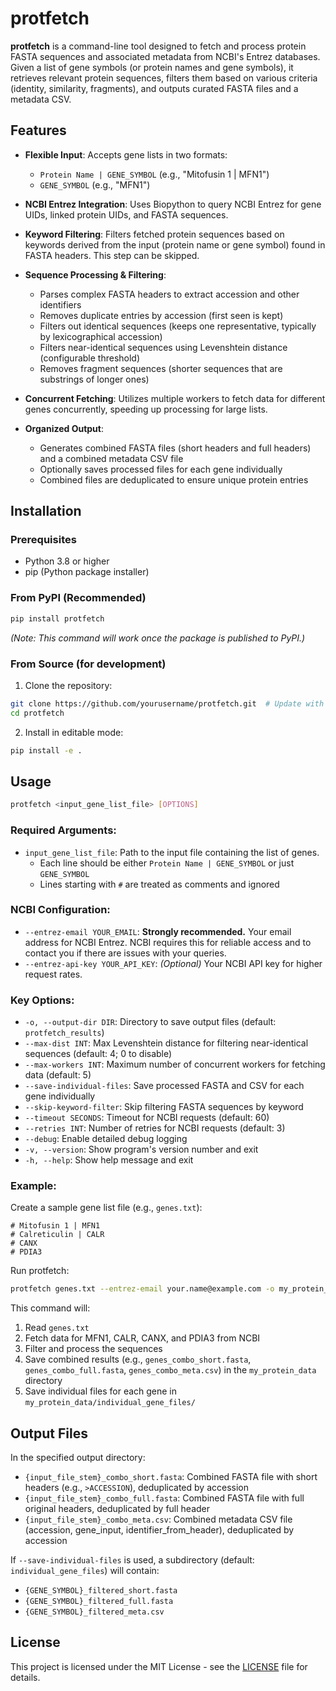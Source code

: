 # protfetch

**protfetch** is a command-line tool designed to fetch and process protein FASTA sequences and associated metadata from NCBI's Entrez databases. Given a list of gene symbols (or protein names and gene symbols), it retrieves relevant protein sequences, filters them based on various criteria (identity, similarity, fragments), and outputs curated FASTA files and a metadata CSV.

## Features

- **Flexible Input**: Accepts gene lists in two formats:
  - `Protein Name | GENE_SYMBOL` (e.g., "Mitofusin 1 | MFN1")
  - `GENE_SYMBOL` (e.g., "MFN1")

- **NCBI Entrez Integration**: Uses Biopython to query NCBI Entrez for gene UIDs, linked protein UIDs, and FASTA sequences.

- **Keyword Filtering**: Filters fetched protein sequences based on keywords derived from the input (protein name or gene symbol) found in FASTA headers. This step can be skipped.

- **Sequence Processing & Filtering**:
  - Parses complex FASTA headers to extract accession and other identifiers
  - Removes duplicate entries by accession (first seen is kept)
  - Filters out identical sequences (keeps one representative, typically by lexicographical accession)
  - Filters near-identical sequences using Levenshtein distance (configurable threshold)
  - Removes fragment sequences (shorter sequences that are substrings of longer ones)

- **Concurrent Fetching**: Utilizes multiple workers to fetch data for different genes concurrently, speeding up processing for large lists.

- **Organized Output**:
  - Generates combined FASTA files (short headers and full headers) and a combined metadata CSV file
  - Optionally saves processed files for each gene individually
  - Combined files are deduplicated to ensure unique protein entries

## Installation

### Prerequisites
- Python 3.8 or higher
- pip (Python package installer)

### From PyPI (Recommended)
```bash
pip install protfetch
```
*(Note: This command will work once the package is published to PyPI.)*

### From Source (for development)
1. Clone the repository:
```bash
git clone https://github.com/yourusername/protfetch.git  # Update with your repo URL
cd protfetch
```

2. Install in editable mode:
```bash
pip install -e .
```

## Usage

```bash
protfetch <input_gene_list_file> [OPTIONS]
```

### Required Arguments:
- `input_gene_list_file`: Path to the input file containing the list of genes.
  - Each line should be either `Protein Name | GENE_SYMBOL` or just `GENE_SYMBOL`
  - Lines starting with `#` are treated as comments and ignored

### NCBI Configuration:
- `--entrez-email YOUR_EMAIL`: **Strongly recommended.** Your email address for NCBI Entrez. NCBI requires this for reliable access and to contact you if there are issues with your queries.
- `--entrez-api-key YOUR_API_KEY`: *(Optional)* Your NCBI API key for higher request rates.

### Key Options:
- `-o, --output-dir DIR`: Directory to save output files (default: `protfetch_results`)
- `--max-dist INT`: Max Levenshtein distance for filtering near-identical sequences (default: 4; 0 to disable)
- `--max-workers INT`: Maximum number of concurrent workers for fetching data (default: 5)
- `--save-individual-files`: Save processed FASTA and CSV for each gene individually
- `--skip-keyword-filter`: Skip filtering FASTA sequences by keyword
- `--timeout SECONDS`: Timeout for NCBI requests (default: 60)
- `--retries INT`: Number of retries for NCBI requests (default: 3)
- `--debug`: Enable detailed debug logging
- `-v, --version`: Show program's version number and exit
- `-h, --help`: Show help message and exit

### Example:

Create a sample gene list file (e.g., `genes.txt`):
```
# Mitofusin 1 | MFN1
# Calreticulin | CALR
# CANX
# PDIA3
```

Run protfetch:
```bash
protfetch genes.txt --entrez-email your.name@example.com -o my_protein_data --save-individual-files
```

This command will:
1. Read `genes.txt`
2. Fetch data for MFN1, CALR, CANX, and PDIA3 from NCBI
3. Filter and process the sequences
4. Save combined results (e.g., `genes_combo_short.fasta`, `genes_combo_full.fasta`, `genes_combo_meta.csv`) in the `my_protein_data` directory
5. Save individual files for each gene in `my_protein_data/individual_gene_files/`

## Output Files

In the specified output directory:

- `{input_file_stem}_combo_short.fasta`: Combined FASTA file with short headers (e.g., `>ACCESSION`), deduplicated by accession
- `{input_file_stem}_combo_full.fasta`: Combined FASTA file with full original headers, deduplicated by full header
- `{input_file_stem}_combo_meta.csv`: Combined metadata CSV file (accession, gene_input, identifier_from_header), deduplicated by accession

If `--save-individual-files` is used, a subdirectory (default: `individual_gene_files`) will contain:
- `{GENE_SYMBOL}_filtered_short.fasta`
- `{GENE_SYMBOL}_filtered_full.fasta`
- `{GENE_SYMBOL}_filtered_meta.csv`

## License

This project is licensed under the MIT License - see the [LICENSE](LICENSE) file for details.
